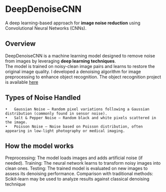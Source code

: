 # DeepDenoiseCNN 
A deep learning-based approach for **image noise reduction** using Convolutional Neural Networks (CNNs).

##  Overview  
DeepDenoiseCNN is a machine learning model designed to remove noise from images by leveraging **deep learning techniques**.  
The model is trained on noisy-clean image pairs and learns to restore the original image quality. 
I developed a denoising algorithm for image preprocessing to enhance object recognition. The object recognition project is available [here](https://github.com/roscanrares/ObjectRecognition)

## Types of Noise Handled
	•	Gaussian Noise – Random pixel variations following a Gaussian distribution (commonly found in sensor noise).
	•	Salt & Pepper Noise – Random black and white pixels scattered in the image.
	•	Poisson Noise – Noise based on Poisson distribution, often appearing in low-light photography or medical imaging.


## How the model works
Preprocessing: The model loads images and adds artificial noise (if needed).
Training: The neural network learns to transform noisy images into clean ones.
Testing: The trained model is evaluated on new images to assess its denoising performance.
Comparison with traditional methods: Scikit-learn may be used to analyze results against classical denoising technique
